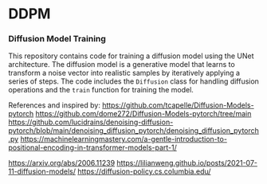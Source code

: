 # DDPM

### Diffusion Model Training

This repository contains code for training a diffusion model using the UNet architecture. The diffusion model is a generative model that learns to transform a noise vector into realistic samples by iteratively applying a series of steps.
The code includes the `Diffusion` class for handling diffusion operations and the `train` function for training the model.

References and inspired by:
  https://github.com/tcapelle/Diffusion-Models-pytorch
  https://github.com/dome272/Diffusion-Models-pytorch/tree/main
  https://github.com/lucidrains/denoising-diffusion-pytorch/blob/main/denoising_diffusion_pytorch/denoising_diffusion_pytorch.py
  https://machinelearningmastery.com/a-gentle-introduction-to-positional-encoding-in-transformer-models-part-1/

https://arxiv.org/abs/2006.11239
https://lilianweng.github.io/posts/2021-07-11-diffusion-models/
https://diffusion-policy.cs.columbia.edu/
